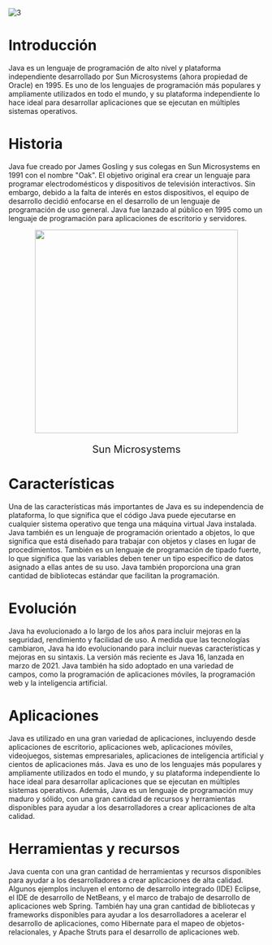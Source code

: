 ![3](https://user-images.githubusercontent.com/75398496/207724942-63144136-1e1f-45c7-83bd-e588e19cf692.png)
# Introducción

Java es un lenguaje de programación de alto nivel y plataforma independiente desarrollado por Sun Microsystems (ahora propiedad de Oracle) en 1995. Es uno de los lenguajes de programación más populares y ampliamente utilizados en todo el mundo, y su plataforma independiente lo hace ideal para desarrollar aplicaciones que se ejecutan en múltiples sistemas operativos.


# Historia

Java fue creado por James Gosling y sus colegas en Sun Microsystems en 1991 con el nombre "Oak". El objetivo original era crear un lenguaje para programar electrodomésticos y dispositivos de televisión interactivos. Sin embargo, debido a la falta de interés en estos dispositivos, el equipo de desarrollo decidió enfocarse en el desarrollo de un lenguaje de programación de uso general. Java fue lanzado al público en 1995 como un lenguaje de programación para aplicaciones de escritorio y servidores.


<div align="center">
  <img src="https://user-images.githubusercontent.com/75398496/214674990-b599e1b0-a93d-42b0-89ed-bb3689147114.jpg" width=400px></img>
  <p style="font-size:20px;">Sun Microsystems</p>
</div>


# Características

Una de las características más importantes de Java es su independencia de plataforma, lo que significa que el código Java puede ejecutarse en cualquier sistema operativo que tenga una máquina virtual Java instalada. Java también es un lenguaje de programación orientado a objetos, lo que significa que está diseñado para trabajar con objetos y clases en lugar de procedimientos. También es un lenguaje de programación de tipado fuerte, lo que significa que las variables deben tener un tipo específico de datos asignado a ellas antes de su uso. Java también proporciona una gran cantidad de bibliotecas estándar que facilitan la programación.


# Evolución
Java ha evolucionado a lo largo de los años para incluir mejoras en la seguridad, rendimiento y facilidad de uso. A medida que las tecnologías cambiaron, Java ha ido evolucionando para incluir nuevas características y mejoras en su sintaxis. La versión más reciente es Java 16, lanzada en marzo de 2021. Java también ha sido adoptado en una variedad de campos, como la programación de aplicaciones móviles, la programación web y la inteligencia artificial.


# Aplicaciones

Java es utilizado en una gran variedad de aplicaciones, incluyendo desde aplicaciones de escritorio, aplicaciones web, aplicaciones móviles, videojuegos, sistemas empresariales, aplicaciones de inteligencia artificial y cientos de aplicaciones más. Java es uno de los lenguajes más populares y ampliamente utilizados en todo el mundo, y su plataforma independiente lo hace ideal para desarrollar aplicaciones que se ejecutan en múltiples sistemas operativos. Además, Java es un lenguaje de programación muy maduro y sólido, con una gran cantidad de recursos y herramientas disponibles para ayudar a los desarrolladores a crear aplicaciones de alta calidad.


# Herramientas y recursos

Java cuenta con una gran cantidad de herramientas y recursos disponibles para ayudar a los desarrolladores a crear aplicaciones de alta calidad. Algunos ejemplos incluyen el entorno de desarrollo integrado (IDE) Eclipse, el IDE de desarrollo de NetBeans, y el marco de trabajo de desarrollo de aplicaciones web Spring. También hay una gran cantidad de bibliotecas y frameworks disponibles para ayudar a los desarrolladores a acelerar el desarrollo de aplicaciones, como Hibernate para el mapeo de objetos-relacionales, y Apache Struts para el desarrollo de aplicaciones web.
